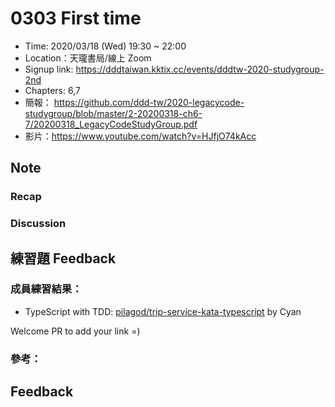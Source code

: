 # 0303 First time

- Time: 2020/03/18 (Wed) 19:30 ~ 22:00
- Location：天瓏書局/線上 Zoom
- Signup link: https://dddtaiwan.kktix.cc/events/dddtw-2020-studygroup-2nd
- Chapters: 6,7
- 簡報： https://github.com/ddd-tw/2020-legacycode-studygroup/blob/master/2-20200318-ch6-7/20200318_LegacyCodeStudyGroup.pdf
- 影片：https://www.youtube.com/watch?v=HJfjO74kAcc

## Note

### Recap

### Discussion

## 練習題 Feedback

### 成員練習結果：

* TypeScript with TDD: [pilagod/trip-service-kata-typescript](https://github.com/pilagod/trip-service-kata-typescript/tree/b3bd41a76455116e977f3780d515278becbe5670) by Cyan

Welcome PR to add your link =)

### 參考：

## Feedback

